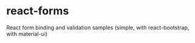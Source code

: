 # react-forms
React form binding and validation samples (simple, with react-bootstrap, with material-ui)
